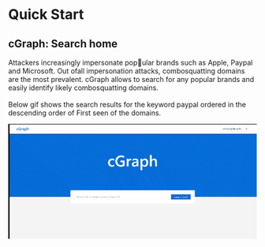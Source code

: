 # Quick Start

## cGraph: Search home

Attackers increasingly impersonate popular brands such as Apple, Paypal and Microsoft. Out ofall impersonation attacks, combosquatting domains are the most prevalent. cGraph allows to search for any popular brands and easily identify likely combosquatting domains.
<br /><br />
Below gif shows the search results for the keyword paypal ordered in the descending order of First seen of the domains.<br />

![Searching GIF ](../../assets/gifs/Search.gif)